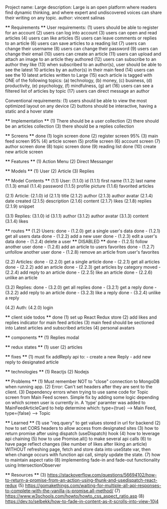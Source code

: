 Project name: Large
description: Large is an open platform where readers find dynamic thinking, and where expert and undiscovered voices can share their writing on any topic.
author: vincent salinas

**\*\*** Requirements **\*\***
User requirements:
(1) users should be able to register for an account
(2) users can log into account
(3) users can open and read articles
(4) users can like articles
(5) users can leave comments or replies to an article
(6) users can save articles to a reading list
(7) users can change their username
(8) users can change their password
(9) users can change their email
(10) users can create an article
(11) users can upload and attach an image to an article they authored
(12) users can subscribe to an author they like
(13) when subscribed to an author(s), user should be able to see the latest 10 articles by an author(s) in their main feed
(14) users can see the 10 latest articles written to Large
(15) each article is tagged with ONE of the following topics: (a) technology, (b) money, (c) business, (d) productivity, (e) psychology, (f) mindfulness, (g) art
(16) users can see a filtered list of articles by topic
(17) users can direct message an author

Conventional requirements:
(1) users should be able to view the most optimized layout on any device
(2) buttons should be interactive, having a static and a hover state

**\*\*** Implementation **\*\***
(1) There should be a user collection
(2) there should be an articles collection
(3) there should be a replies collection

**\*\*** Screens **\*\***
done (1) login screen
done (2) register screen
95% (3) main feed screen
95% (4) article screen
(5) profile screen
(6) account screen
(7) author screen
done (8) topic screen
done (9) reading list
done (10) create new article screen

**\*\*** Features **\*\***
(1) Action Menu
(2) Direct Messanger

**\*\*** Models **\*\***
(1) User
(2) Article
(3) Replies

**\*\*** Model Contents **\*\***
(1.1) User:
(1.1.0) id
(1.1.1) first name
(1.1.2) last name
(1.1.3) email
(1.1.4) password
(1.1.5) profile picture
(1.1.6) favorited articles

(2.1) Article:
(2.1.0) id
(2.1.1) title
(2.1.2) author
(2.1.3) author avatar
(2.1.4) date created
(2.1.5) description
(2.1.6) content
(2.1.7) likes
(2.1.8) replies
(2.1.9) snippet

(3.1) Replies:
(3.1.0) id
(3.1.1) author
(3.1.2) author avatar
(3.1.3) content
(3.1.4) likes

**\*\*** routes **\*\***
(1.2) Users:
done - (1.2.0) get a single user's data
done - (1.2.1) get all users data
done - (1.2.2) add a new user
done - (1.2.3) edit a user's data
done - (1.2.4) delete a user **\*\*** DISABLED **\*\***
done - (1.2.5) follow another user
done - (1.2.6) add an article to users favorites
done - (1.2.7) unfollow another user
done - (1.2.8) remove an article from user's favorites

(2.2) Articles:
done - (2.2.0) get a single article
done - (2.2.1) get all articles
done - (2.2.2) add an article
done - (2.2.3) get articles by category
moved - (2.2.4) add reply to an article
done - (2.2.5) like an article
done - (2.2.6) unlike an article

(3.2) Replies:
done - (3.2.0) get all replies
done - (3.2.1) get a reply
done - (3.2.2) add reply to an article
done - (3.2.3) like a reply
done - (3.2.4) unlike a reply

(4.2) Auth:
(4.2.0) login

**\*\*** client side todos **\*\***
done (1) set up React Redux store
(2) add likes and replies indicator for main feed articles
(3) main feed should be sectioned into Latest articles and subscribed articles
(4) personal avatars

**\*\*** components **\*\***
(1) Replies modal

**\*\*** redux states **\*\***
(1) user
(2) articles

**\*\*** fixes **\*\***
(1) must fix addReply api to: - create a new Reply - add new reply to designated article

**\*\*** technologies **\*\***
(1) Reactjs
(2) Nodejs

**\*\*** Problems **\*\***
(1) Must remember NOT to "close" connection to MongoDB when running app.
(2) Error: Can't set headers after they are sent to the client.
(3) Dependency errors when trying to use same code for Topic screen from Main Feed screen. Simple fix by adding some logic depending on which screen user is currently in. A 'type' paramter was added to MainFeedArticleCard to help determine which: type={true} --> Main Feed, type={false} --> Topic

**\*\*** Learned **\*\***
(1) use "req.query" to get values stored in url for backend
(2) how to set CORS headers to allow access from designated sites
(3) how to return promise after using dispatch (useDispatch) hook
(4) how to leverage api chaining
(5) how to use Promise.all() to make several api calls
(6) to have page reflect changes (like number of likes after liking an article) WITHOUT refreshing page, fetch and store data into useState var, then when change occurs with function api call, simply update the state.
(7) how to maintain aspect ratio
(8) implementing fade-in and fade-out functionality using IntersectionObserver

**\*\*** Resources **\*\***
(3) https://stackoverflow.com/questions/56694102/how-to-return-a-promise-from-an-action-using-thunk-and-usedispatch-react-redux
(5) https://gomakethings.com/waiting-for-multiple-all-api-responses-to-complete-with-the-vanilla-js-promise.all-method/
(7) https://www.w3schools.com/howto/howto_css_aspect_ratio.asp
(8) https://dev.to/selbekk/how-to-fade-in-content-as-it-scrolls-into-view-10j4
